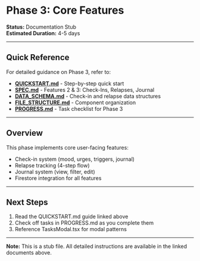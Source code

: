 # Phase 3: Core Features

**Status:** Documentation Stub  
**Estimated Duration:** 4-5 days

---

## Quick Reference

For detailed guidance on Phase 3, refer to:

- **[QUICKSTART.md](../QUICKSTART.md#phase-3-core-features)** - Step-by-step quick start
- **[SPEC.md](../SPEC.md)** - Features 2 & 3: Check-Ins, Relapses, Journal
- **[DATA_SCHEMA.md](../DATA_SCHEMA.md)** - Check-in and relapse data structures
- **[FILE_STRUCTURE.md](../FILE_STRUCTURE.md)** - Component organization
- **[PROGRESS.md](../PROGRESS.md)** - Task checklist for Phase 3

---

## Overview

This phase implements core user-facing features:
- Check-in system (mood, urges, triggers, journal)
- Relapse tracking (4-step flow)
- Journal system (view, filter, edit)
- Firestore integration for all features

---

## Next Steps

1. Read the QUICKSTART.md guide linked above
2. Check off tasks in PROGRESS.md as you complete them
3. Reference TasksModal.tsx for modal patterns

---

**Note:** This is a stub file. All detailed instructions are available in the linked documents above.

